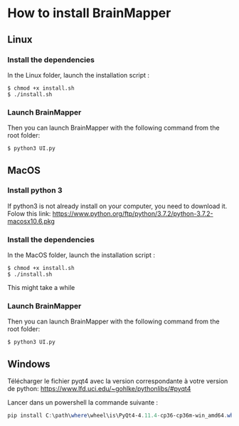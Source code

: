 # How to install BrainMapper

## Linux
### Install the dependencies
In the Linux folder, launch the installation script :
```shell
$ chmod +x install.sh
$ ./install.sh
```

### Launch BrainMapper
Then you can launch BrainMapper with the following command from the root folder:

```shell
$ python3 UI.py
```

## MacOS
### Install python 3
If python3 is not already install on your computer, you need to download it. Folow this link:
https://www.python.org/ftp/python/3.7.2/python-3.7.2-macosx10.6.pkg

### Install the dependencies
In the MacOS folder, launch the installation script :
```shell
$ chmod +x install.sh
$ ./install.sh
```
This might take a while

### Launch BrainMapper
Then you can launch BrainMapper with the following command from the root folder:

```shell
$ python3 UI.py
```

## Windows
Télécharger le fichier pyqt4 avec la version correspondante à votre version de python: https://www.lfd.uci.edu/~gohlke/pythonlibs/#pyqt4

Lancer dans un powershell la commande suivante :
```powershell
pip install C:\path\where\wheel\is\PyQt4-4.11.4-cp36-cp36m-win_amd64.whl  ( cette exemple est fait avec une version de pyqt4 pour python 3.6)
```
